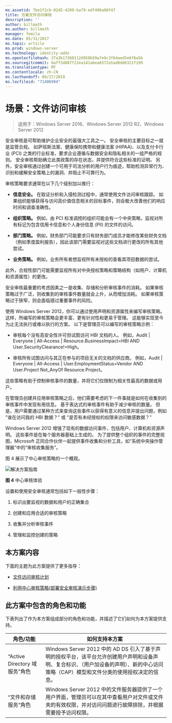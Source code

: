 ```yaml
---
ms.assetid: 7be1f2cb-02d5-4209-ba79-edf496a88f47
title: 方案文件访问审核
description: ''
author: billmath
ms.author: billmath
manager: femila
ms.date: 05/31/2017
ms.topic: article
ms.prod: windows-server
ms.technology: identity-adds
ms.openlocfilehash: 37a3b17360112d958b59a7e9c3f64aed5e6f6a5b
ms.sourcegitcommit: 6aff3d88ff22ea141a6ea6572a5ad8dd6321f199
ms.translationtype: MT
ms.contentlocale: zh-CN
ms.lasthandoff: 09/27/2019
ms.locfileid: "71406994"
---
```

# <a name="scenario-file-access-auditing"></a>场景：文件访问审核

>适用于：Windows Server 2016、Windows Server 2012 R2、Windows Server 2012

安全审核是可帮助维护企业安全的最强大工具之一。 安全审核的主要目标之一就是监管合规。 如萨班斯法案、健康保险携带和健康法案 (HIPAA)、以及支付卡行业 (PCI) 之类的行业标准，要求企业遵循与数据安全和隐私相关的一组严格的规则。 安全审核帮助确立此类政策的存在状态，并提供符合这些标准的证明。 另外，安全审核通过创建一个可用于司法分析的用户行为痕迹，帮助检测异常行为、识别和缓解安全策略上的漏洞、并阻止不可靠行为。  
  
审核策略要求通常在以下几个级别加以推行：  
  
-   **信息安全。** 在取证分析和入侵检测过程中，通常使用文件访问审核跟踪。 如果组织能够获得与访问高价值信息相关的目标事件，则会极大改善他们的响应时间和调查准确性。  
  
-   **组织策略。** 例如，由 PCI 标准调控的组织可能会有一个中央策略，监视对所有标记为包含信用卡信息和个人身份信息 (PII) 的文件的访问。  
  
-   **部门策略。** 例如，财务部门可能要求只有财务部门成员才能修改某些财务文档（例如季度盈利报告），因此该部门需要监视对这些文档进行更改的所有其他尝试。  
  
-   **业务策略。** 例如，业务所有者想监视所有未授权的查看其项目数据的尝试。  
  
此外，合规性部门可能需要监视所有对中央授权策略和策略结构（如用户、计算机和资源属性）的更改。  
  
安全审核最重要的考虑因素之一是收集、存储和分析审核事件的消耗。 如果审核策略过于广泛，则收集到的审核事件数量就会上升，从而增加消耗。 如果审核策略过于狭窄，则会面临错过重要事件的风险。  
  
使用 Windows Server 2012，你可以通过使用声明和资源属性来编写审核策略。 这样，所编写的审核策略会更丰富、更有针对性和更易于管理。 这能够实现至今为止无法执行或难以执行的方案。 以下是管理员可以编写的审核策略示例：  
  
-   审核每个没有高安全性许可但试图访问 HBI 文档的人。 例如，Audit | Everyone | All-Access | Resource.BusinessImpact=HBI AND User.SecurityClearance!=High。  
  
-   审核所有试图访问与其正在参与的项目无关的文档的供应商。 例如，Audit | Everyone | All-Access | User.EmploymentStatus=Vendor AND User.Project Not_AnyOf Resource.Project。  
  
这些策略有助于控制审核事件的数量，并将它们仅限制为相关性最高的数据或用户。  
  
在管理员创建并应用审核策略之后，他们需要考虑的下一件事就是如何在收集到的审核事件中发现有用信息。 基于表达式的审核事件有助于减少审核的数量。 但是，用户需要通过某种方式来查询这些事件以获得有意义的信息并提出问题，例如 "谁在访问我的 HBI 数据？" 或 "是否有未经授权的权限来访问敏感数据？"  
  
 Windows Server 2012 增强了现有的数据访问事件，包括用户、计算机和资源声明。 这些事件是在每个服务器基础上生成的。 为了提供整个组织的事件的完整视图，Microsoft 正同合作伙伴一起提供事件收集和分析工具，如“系统中央操作管理器”中的“审核收集服务”。  
  
图 4 展示了中心审核策略的一个概观。  
  
![解决方案指南](media/Scenario--File-Access-Auditing/DynamicAccessControl_RevGuide_4.JPG)  
  
**图 4** 中心审核体验  
  
设置和使用安全审核通常包括如下一般性步骤：  
  
1.  标识出要监视的数据和用户的正确集合  
  
2.  创建和应用合适的审核策略  
  
3.  收集并分析审核事件  
  
4.  管理和监控创建的策略  
  
## <a name="in-this-scenario"></a>本方案内容  
下面的主题为此方案提供了更多指导：  
  
-   [文件访问审核计划](Plan-for-File-Access-Auditing.md)  
  
-   [利用中心审核策略&#40;部署安全审核演示步骤&#41;](Deploy-Security-Auditing-with-Central-Audit-Policies--Demonstration-Steps-.md)  
  
## <a name="BKMK_NEW"></a>此方案中包含的角色和功能  
下表列出了作为本方案组成部分的角色和功能，并描述了它们如何为本方案提供支持。  
  
|角色/功能|如何支持本方案|  
|-----------------|---------------------------------|  
|“Active Directory 域服务”角色|Windows Server 2012 中的 AD DS 引入了基于声明的授权平台，该平台允许创建用户声明和设备声明、复合标识、（用户加设备的声明）、新的中心访问策略（CAP）模型和文件分类的使用授权决定的信息。|  
|“文件和存储服务”角色|Windows Server 2012 中的文件服务器提供了一个用户界面，管理员可以在其中查看用户对文件或文件夹的有效权限，并对访问问题进行故障排除，并根据需要授予访问权限。|  
  


